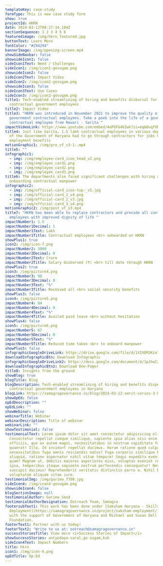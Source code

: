 ```yaml
---
templateKey: case-study
formType: This is new case study form
show: true
projectId: HKRN
date: 2024-03-12T08:27:14.184Z
sectionSequence: 1 2 3 4 5 6
featuredimage: /img/hkrn_featured.jpg
buttonText: Learn More
fontColor: "#294294"
bannerImage: /img/opening-screen.mp4
showSideNavbar: false
showsideIcon1: false
sideIcon1Text: Need / Challenges
sideIcon1: /img/icon1-gosugam.png
showsideIcon2: false
sideIcon2Text: Impact Video
sideIcon2: /img/icon2-gosugam.png
showsideIcon3: false
sideIcon3Text: Use Cases
sideIcon3: /img/icon3-gosugam.png
title1: Tech-enabled streamlining of hiring and benefits disbursal for
  contractual government employees
title2: Impact Video
title3: "HKRN was introduced in November 2021 to improve the quality of life of
  government contractual employees. Take a peek into the life of a government
  contractual employee from Rewari - Sarita "
impactVideoLink: https://www.youtube.com/embed/AoPGFk4bZwk?si=eqbOvqfVNLvTfsal
title4: Just like Sarita, 1.5 lakh contractual employees in various departments
  of the Government of Haryana had to go through contractors for jobs &
  employment benefits
motionGraphic1: /img/pre_vf_v3-1-.mp4
title5: ""
infographic1:
  - img: /img/employee-card_icon_head_v2.png
  - img: /img/employee_card1.png
  - img: /img/employee_card2.png
  - img: /img/employee_card3.png
title6: The departments also faced significant challenges with hiring and
  onboarding contractual manpower
infographic2:
  - img: /img/official-card_icon-top-_v5.jpg
  - img: /img/official-card_1_v4.png
  - img: /img/official-card_2_v3.jpg
  - img: /img/official-card_3_v4.png
motionGraphic2: /img/post_vf_v3.mp4
title7: "HKRN has been able to replace contractors and provide all contractual
  employees with improved dignity of life "
impactNumber1: 1.5
impactNumber1Decimal: 1
impactNumber1Text: Lakh
impactNumber1Title: Contractual employees <br> onboarded on HKRN
showPlus1: true
icon2: /img/icon-7.png
impactNumber2: 3000
impactNumber2Decimal: 0
impactNumber2Text: Crore
impactNumber2Title: Salary disbursed (₹) <br> till date through HKRN
showPlus2: true
icon3: /img/picture4.png
impactNumber3: 90
impactNumber3Decimal: 0
impactNumber3Text: "%"
impactNumber3Title: Received all <br> social security benefits
showPlus3: false
icon4: /img/picture5.png
impactNumber4: 84
impactNumber4Decimal: 0
impactNumber4Text: "%"
impactNumber4Title: Availed paid leave <br> without hesitation
showPlus4: false
icon5: /img/picture6.png
impactNumber5: 67
impactNumber5Decimal: 0
impactNumber5Text: "%"
impactNumber5Title: Reduced time taken <br> to onboard manpower
showPlus5: false
infographicGoogleDriveLink: https://drive.google.com/file/d/1X2XEM3Kin7WD9Mw_l3ag-1SCo6gMsQ8S/view?usp=sharing
downloadInfographicBtn: Download Infographic
infographicGoogleDriveLink2: https://docs.google.com/document/d/1pJheCZsgVpyH32L3paDQA43HiDyh1hEf0gnUvlm4eNk/edit
downloadInfographicBtn2: Download One-Pager
title8: Insights from the ground
showBlog: true
blogTitle: Blog
blogDescription: Tech-enabled streamlining of hiring and benefits dispersal for
  contractual government employees in Haryana
blogLink: https://samagragovernance.in/blog/2024-03-12-amrit-series-3-haryana-kaushal-rozgar-nigam/
showOpEd: false
opEdDescription: ""
opEdLink: ""
showWebinar: false
webinarTitle: Webinar
webinarDescription: Title of webinar
webinarLink: ""
showTestimonial: false
testimonialText: Lorem ipsum dolor sit amet consectetur adipisicing elit.
  Consectetur repellat cumque similique, sapiente ipsa alias nisi enim nesciunt
  officiis, quo ex autem magni, necessitatibus in nostrum cupiditate fugit
  quaerat! Illo. Id incidunt repellat ducimus. Harum ratione quod culpa illo
  necessitatibus fuga omnis reiciendis natus? Fuga corporis similique beatae sed
  aliquid, ratione aspernatur nihil vitae tempore! Sequi expedita eveniet iusto
  quam? Magnam ut, debitis maiores asperiores eius, voluptas eveniet repellendus
  ipsa, temporibus itaque sapiente nostrum perferendis consequatur! Nesciunt,
  suscipit ducimus! Reprehenderit veritatis distinctio porro a. Nihil blanditiis
  voluptatum aliquam vitae iure.
testimonialImg: /img/garima_7700.jpg
sideIcon4: /img/icon4-gosugam.png
showsideIcon4: false
blogSectionImage: null
testimonialAuthor: Garima Sood
testimonialAuthorDesignation: Outreach Team, Samagra
footersubText1: T﻿his work has been done under [Saksham Haryana - Skills &
  Employment](https://samagragovernance.in/project/saksham-employment/) program
  with the support of Government of Haryana and Michael and Susan Dell
  Foundation.
footerText1: Partner with us today!
footerText2: "Write to us at: outreach@samagragovernance.in"
successStoriesTitle: View more <i>Success Stories of Impact</i>
showSuccessStories: antyodaya-saral,go-sugam,ksk
sideIcon4Text: Impact Numbers
title: hkrn
icon1: /img/icon-6.png
opEdTitle: Op-Ed
---
```

